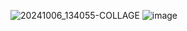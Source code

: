 ![20241006_134055-COLLAGE](https://github.com/user-attachments/assets/b0f8d8b0-160e-467c-ab6a-aa748562f8dd)
![image](https://github.com/user-attachments/assets/ec1dc18c-55a0-4bbd-856b-881b235c0ba7)
